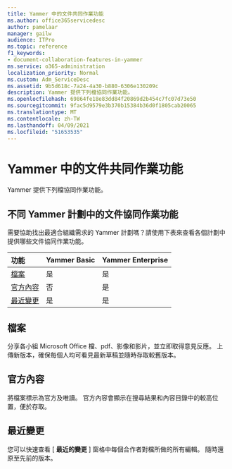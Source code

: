 ```yaml
---
title: Yammer 中的文件共同作業功能
ms.author: office365servicedesc
author: pamelaar
manager: gailw
audience: ITPro
ms.topic: reference
f1_keywords:
- document-collaboration-features-in-yammer
ms.service: o365-administration
localization_priority: Normal
ms.custom: Adm_ServiceDesc
ms.assetid: 9b5d618c-7a24-4a30-b880-6306e130209c
description: Yammer 提供下列檔協同作業功能。
ms.openlocfilehash: 69864fe18e83dd84f20869d2b454c7fc07d73e50
ms.sourcegitcommit: 9fac5d9579e3b370b15384b36d0f1805cab20065
ms.translationtype: MT
ms.contentlocale: zh-TW
ms.lasthandoff: 04/09/2021
ms.locfileid: "51653535"
---
```

# <a name="document-collaboration-features-in-yammer"></a>Yammer 中的文件共同作業功能

Yammer 提供下列檔協同作業功能。
  
## <a name="document-collaboration-features-across-yammer-plans"></a>不同 Yammer 計劃中的文件協同作業功能

需要協助找出最適合組織需求的 Yammer 計劃嗎？請使用下表來查看各個計劃中提供哪些文件協同作業功能。
  
|**功能**|**Yammer Basic**|**Yammer Enterprise**|
|:-----|:-----|:-----|
|[檔案](document-collaboration-features-in-yammer.md#files) <br/> |是  <br/> |是  <br/> |
|[官方內容](document-collaboration-features-in-yammer.md#official-content) <br/> |否  <br/> |是  <br/> |
|[最近變更](document-collaboration-features-in-yammer.md#recent-changes) <br/> |是  <br/> |是  <br/> |

## <a name="files"></a>檔案

分享各小組 Microsoft Office 檔、pdf、影像和影片，並立即取得意見反應。 上傳新版本，確保每個人均可看見最新草稿並隨時存取較舊版本。
  
## <a name="official-content"></a>官方內容

將檔案標示為官方及唯讀。 官方內容會顯示在搜尋結果和內容目錄中的較高位置，便於存取。

## <a name="recent-changes"></a>最近變更

您可以快速查看 [ **最近的變更** ] 窗格中每個合作者對檔所做的所有編輯。 隨時還原至先前的版本。
  